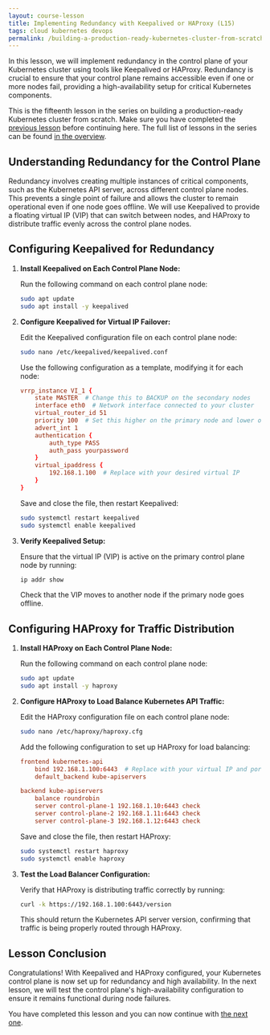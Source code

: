 ```yaml
---
layout: course-lesson
title: Implementing Redundancy with Keepalived or HAProxy (L15)
tags: cloud kubernetes devops
permalink: /building-a-production-ready-kubernetes-cluster-from-scratch/lesson-15
---
```


In this lesson, we will implement redundancy in the control plane of your
Kubernetes cluster using tools like Keepalived or HAProxy. Redundancy is crucial
to ensure that your control plane remains accessible even if one or more nodes
fail, providing a high-availability setup for critical Kubernetes components.

This is the fifteenth lesson in the series on building a production-ready
Kubernetes cluster from scratch. Make sure you have completed the
[previous lesson](/building-a-production-ready-kubernetes-cluster-from-scratch/lesson-14)
before continuing here. The full list of lessons in the series can be found
[in the overview](/building-a-production-ready-kubernetes-cluster-from-scratch).

## Understanding Redundancy for the Control Plane

Redundancy involves creating multiple instances of critical components, such as
the Kubernetes API server, across different control plane nodes. This prevents a
single point of failure and allows the cluster to remain operational even if one
node goes offline. We will use Keepalived to provide a floating virtual IP (VIP)
that can switch between nodes, and HAProxy to distribute traffic evenly across
the control plane nodes.

## Configuring Keepalived for Redundancy

1. **Install Keepalived on Each Control Plane Node:**

   Run the following command on each control plane node:

   ```bash
   sudo apt update
   sudo apt install -y keepalived
   ```

2. **Configure Keepalived for Virtual IP Failover:**

   Edit the Keepalived configuration file on each control plane node:

   ```bash
   sudo nano /etc/keepalived/keepalived.conf
   ```

   Use the following configuration as a template, modifying it for each node:

   ```conf
   vrrp_instance VI_1 {
       state MASTER  # Change this to BACKUP on the secondary nodes
       interface eth0  # Network interface connected to your cluster
       virtual_router_id 51
       priority 100  # Set this higher on the primary node and lower on backups
       advert_int 1
       authentication {
           auth_type PASS
           auth_pass yourpassword
       }
       virtual_ipaddress {
           192.168.1.100  # Replace with your desired virtual IP
       }
   }
   ```

   Save and close the file, then restart Keepalived:

   ```bash
   sudo systemctl restart keepalived
   sudo systemctl enable keepalived
   ```

3. **Verify Keepalived Setup:**

   Ensure that the virtual IP (VIP) is active on the primary control plane node
   by running:

   ```bash
   ip addr show
   ```

   Check that the VIP moves to another node if the primary node goes offline.

## Configuring HAProxy for Traffic Distribution

1. **Install HAProxy on Each Control Plane Node:**

   Run the following command on each control plane node:

   ```bash
   sudo apt update
   sudo apt install -y haproxy
   ```

2. **Configure HAProxy to Load Balance Kubernetes API Traffic:**

   Edit the HAProxy configuration file on each control plane node:

   ```bash
   sudo nano /etc/haproxy/haproxy.cfg
   ```

   Add the following configuration to set up HAProxy for load balancing:

   ```conf
   frontend kubernetes-api
       bind 192.168.1.100:6443  # Replace with your virtual IP and port
       default_backend kube-apiservers

   backend kube-apiservers
       balance roundrobin
       server control-plane-1 192.168.1.10:6443 check
       server control-plane-2 192.168.1.11:6443 check
       server control-plane-3 192.168.1.12:6443 check
   ```

   Save and close the file, then restart HAProxy:

   ```bash
   sudo systemctl restart haproxy
   sudo systemctl enable haproxy
   ```

3. **Test the Load Balancer Configuration:**

   Verify that HAProxy is distributing traffic correctly by running:

   ```bash
   curl -k https://192.168.1.100:6443/version
   ```

   This should return the Kubernetes API server version, confirming that traffic
   is being properly routed through HAProxy.

## Lesson Conclusion

Congratulations! With Keepalived and HAProxy configured, your Kubernetes control
plane is now set up for redundancy and high availability. In the next lesson, we
will test the control plane's high-availability configuration to ensure it
remains functional during node failures.

You have completed this lesson and you can now continue with
[the next one](/building-a-production-ready-kubernetes-cluster-from-scratch/lesson-16).
